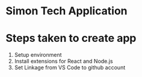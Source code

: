 # Simon Tech Application

# Steps taken to create app

1. Setup environment
2. Install extensions for React and Node.js
3. Set Linkage from VS Code to github account
